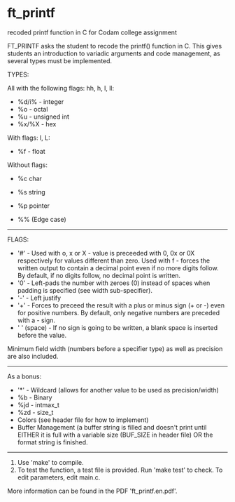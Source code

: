 # ft_printf
recoded printf function in C for Codam college assignment


FT_PRINTF asks the student to recode the printf() function in C. This gives students an introduction to variadic arguments and code management, as several types must be implemented.

TYPES:

All with the following flags: hh, h, l, ll:
- %d/i% - integer
- %o - octal
- %u - unsigned int
- %x/%X - hex


With flags: l, L:
- %f - float

Without flags:
- %c			char
- %s			string
- %p			pointer

- %%			(Edge case)

---
FLAGS:
- '#'  -   	  Used with o, x or X - value is preceeded with 0, 0x or 0X respectively for values different than zero.
            Used with f - forces the written output to contain a decimal point even if no more digits follow. By default, if             no digits follow, no decimal point is written.
- '0'  -       Left-pads the number with zeroes (0) instead of spaces when padding is specified (see width sub-specifier).
- '-'  -       Left justify
- '+'  -       Forces to preceed the result with a plus or minus sign (+ or -) even for positive numbers. By default, only                 negative numbers are preceded with a - sign.
- ' ' (space) - If no sign is going to be written, a blank space is inserted before the value.

Minimum field width (numbers before a specifier type) as well as precision are also included.

---
As a bonus:
- '*' - Wildcard (allows for another value to be used as precision/width)
- %b  - Binary
- %jd - intmax_t
- %zd - size_t
- Colors  (see header file for how to implement)
- Buffer Management (a buffer string is filled and doesn't print until EITHER it is full with a variable size (BUF_SIZE in header file) OR the format string is finished.


-------------------------------------------
1. Use 'make' to compile.
2. To test the function, a test file is provided. Run 'make test' to check. To edit parameters, edit main.c.

More information can be found in the PDF 'ft_printf.en.pdf'.
